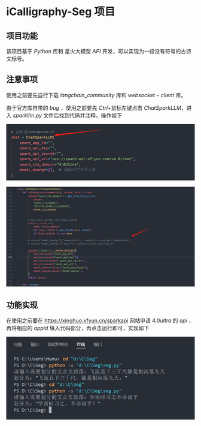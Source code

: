 # iCalligraphy-Seg 项目



## 项目功能

该项目基于 $Python$ 库和 星火大模型 $API$ 开发，可以实现为一段没有符号的古诗文标号。

## 注意事项

使用之前要先自行下载 $langchain\_community$ 库和 $websocket-client$ 库。

由于官方库自带的 $bug$ ，使用之前要先 $Ctrl+$鼠标左键点击 $ChatSparkLLM$，进入 $sparkllm.py$ 文件后找到代码并注释，操作如下

![image-20241001204104131](imgs\image-20241001204104131.png)

![image-20241001204155920](imgs\image-20241001204155920.png)



## 功能实现

在使用之前要在 https://xinghuo.xfyun.cn/sparkapi 网站申请 $4.0ultra$ 的 $api$ ，再将相应的 $appid$ 填入代码部分，再点击运行即可，实现如下

![image-20241001204650232](imgs\image-20241001204650232.png)